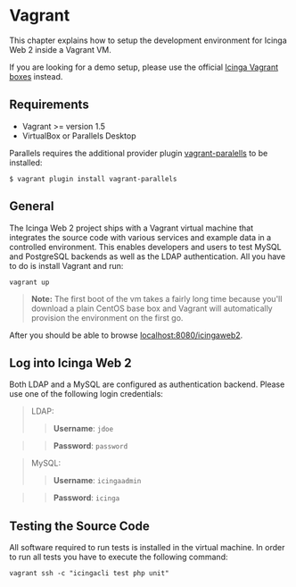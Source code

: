 # Vagrant <a id="vagrant"></a>

This chapter explains how to setup the development environment
for Icinga Web 2 inside a Vagrant VM.

If you are looking for a demo setup, please use the official
[Icinga Vagrant boxes](https://github.com/icinga/icinga-vagrant)
instead.

## <a id="vagrant-requirements"></a>Requirements

* Vagrant &gt;= version 1.5
* VirtualBox or Parallels Desktop

Parallels requires the additional provider plugin
[vagrant-paralells](http://parallels.github.io/vagrant-parallels/docs/) to be installed:

```
$ vagrant plugin install vagrant-parallels
```

## <a id="vagrant-general"></a>General

The Icinga Web 2 project ships with a Vagrant virtual machine that integrates
the source code with various services and example data in a controlled
environment. This enables developers and users to test
MySQL and PostgreSQL backends as well as the LDAP authentication. All you
have to do is install Vagrant and run:

```
vagrant up
```

> **Note:** The first boot of the vm takes a fairly long time because
> you'll download a plain CentOS base box and Vagrant will automatically
> provision the environment on the first go.

After you should be able to browse [localhost:8080/icingaweb2](http://localhost:8080/icingaweb2).

## <a id="vagrant-login"></a>Log into Icinga Web 2

Both LDAP and a MySQL are configured as authentication backend. Please use one of the following login credentials:

> LDAP:
>> **Username**: `jdoe`

>> **Password**: `password`

>MySQL:
>> **Username**: `icingaadmin`

>> **Password**: `icinga`



## <a id="vagrant-testing"></a>Testing the Source Code

All software required to run tests is installed in the virtual machine.
In order to run all tests you have to execute the following command:

```
vagrant ssh -c "icingacli test php unit"
```
